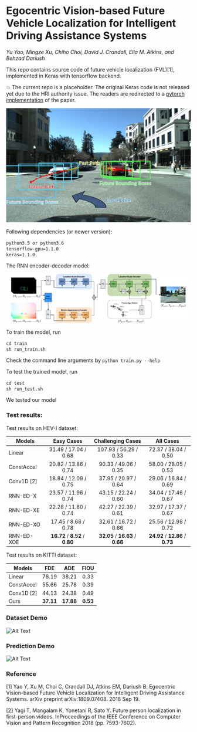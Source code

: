 # Egocentric Vision-based Future Vehicle Localization for Intelligent Driving Assistance Systems
*Yu Yao, Mingze Xu, Chiho Choi, David J. Crandall, Ella M. Atkins, and Behzad Dariush*

This repo contains source code of future vehicle localization (FVL)[1], implemented in Keras with tensorflow backend.

:boom: The current repo is a placeholder. The original Keras code is not released yet due to the HRI authority issue. The readers are redirected to a [pytorch implementation](https://github.com/MoonBlvd/tad-IROS2019) of the paper.

![introduction](/data/samples/ad.jpg?raw=true)

Following dependencies (or newer version):
	
	python3.5 or python3.6
	tensorflow-gpu=1.1.0
	keras=1.1.0.
The RNN encoder-decoder model:

![introduction](/data/samples/network.png?raw=true)

To train the model, run

	cd train
	sh run_train.sh
	
Check the command line arguments by ```python train.py --help```

To test the trained model, run
	
	cd test
	sh run_test.sh

We tested our model 

### Test results:
Test results on HEV-I dataset:

| Models              |               Easy Cases              |            Challenging Cases          |                All Cases               |
|------------------------------|:----------------------------------------------:|:-----------------------------------------------:|:-----------------------------------------------:|
| Linear                       |              31.49 / 17.04 / 0.68              |              107.93 / 56.29 / 0.33              |               72.37 / 38.04 / 0.50              |
| ConstAccel                   |              20.82 / 13.86 / 0.74              |               90.33 / 49.06 / 0.35              |               58.00 / 28.05 / 0.53              |
| Conv1D [2] |              18.84 / 12.09 / 0.75              |               37.95 / 20.97 / 0.64              |               29.06 / 16.84 / 0.69              |
| RNN-ED-X                     |              23.57 / 11.96 / 0.74              |               43.15 / 22.24 / 0.60              |               34.04 / 17.46 / 0.67              |
| RNN-ED-XE                    |              22.28 / 11.60 / 0.74              |               42.27 / 22.39 / 0.61              |               32.97 / 17.37 / 0.67              |
| RNN-ED-XO                    |               17.45 / 8.68 / 0.78              |               32.61 / 16.72 / 0.66              |               25.56 / 12.98 / 0.72              |
| RNN-ED-XOE                   | **16.72** / **8.52** / **0.80** | **32.05** / **16.63** / **0.66** | **24.92** / **12.86** / **0.73** |

Test results on KITTI dataset:

|          Models              |       FDE      |       ADE      |      FIOU     |
|------------------------------|:--------------:|:--------------:|:-------------:|
| Linear                       |      78.19     |      38.21     |      0.33     |
| ConstAccel                   |      55.66     |      25.78     |      0.39     |
| Conv1D [2]                   |      44.13     |      24.38     |      0.49     |
| Ours                         |    **37.11**   |    **17.88**   |    **0.53**   |

### Dataset Demo
![Alt Text](data/samples/hevi_demo.gif)

### Prediction Demo
![Alt Text](data/samples/demo.gif)

### Reference
[1] Yao Y, Xu M, Choi C, Crandall DJ, Atkins EM, Dariush B. Egocentric Vision-based Future Vehicle Localization for Intelligent Driving Assistance Systems. arXiv preprint arXiv:1809.07408. 2018 Sep 19.

[2] Yagi T, Mangalam K, Yonetani R, Sato Y. Future person localization in first-person videos. InProceedings of the IEEE Conference on Computer Vision and Pattern Recognition 2018 (pp. 7593-7602).